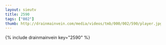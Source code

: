 ```yaml
--- 
layout: sieutv
title: 2590
tags: ["002"]
thumb: http://drainmainvein.com/media/videos/tmb/000/002/590/player.jpg
---
```

{% include drainmainvein key="2590" %} 
